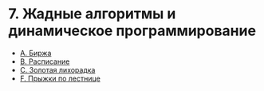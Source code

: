 # 7. Жадные алгоритмы и динамическое программирование

- [A. Биржа](./a)
- [B. Расписание](./b)
- [C. Золотая лихорадка](./c)
- [F. Прыжки по лестнице](./f)